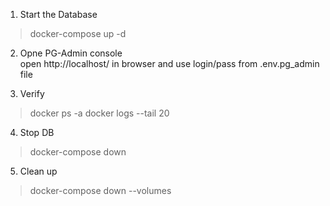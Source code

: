 1. Start the Database
> docker-compose up -d

2. Opne PG-Admin console \
open http://localhost/ in browser and use login/pass from .env.pg_admin file

3. Verify
> docker ps -a
> docker logs <container-id-or-name> --tail 20

4. Stop DB
> docker-compose down

5. Clean up
> docker-compose down --volumes
